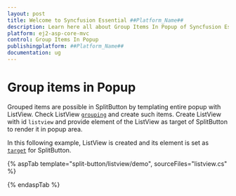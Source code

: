 ```yaml
---
layout: post
title: Welcome to Syncfusion Essential ##Platform_Name##
description: Learn here all about Group Items In Popup of Syncfusion Essential ##Platform_Name## widgets based on HTML5 and jQuery.
platform: ej2-asp-core-mvc
control: Group Items In Popup
publishingplatform: ##Platform_Name##
documentation: ug
---
```



# Group items in Popup

Grouped items are possible in SplitButton by templating entire popup with ListView. Check ListView [`grouping`](../list-view/grouping#grouping) and create such items. Create ListView with id `listview` and provide element of the ListView as target of SplitButton to render it in popup area.

In this following example, ListView is created and its element is set as [`target`](https://help.syncfusion.com/cr/aspnetcore-js2/Syncfusion.EJ2.SplitButtons.SplitButton.html#Syncfusion_EJ2_SplitButtons_SplitButton_Target) for SplitButton.

{% aspTab template="split-button/listview/demo", sourceFiles="listview.cs" %}

{% endaspTab %}